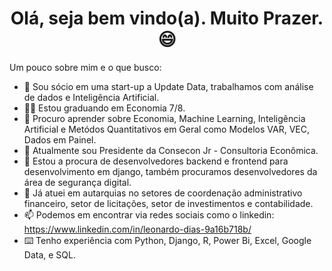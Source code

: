 <h1 align="center"> Olá, seja bem vindo(a). Muito Prazer. 😄 </h1>

Um pouco sobre mim e o que busco:

- 🔭 Sou sócio em uma start-up a Update Data, trabalhamos com análise de dados e Inteligência Artificial.
- 🙋‍♂️ Estou graduando em Economia 7/8.
- 🌱 Procuro aprender sobre Economia, Machine Learning, Inteligência Artificial e Metódos Quantitativos em Geral como Modelos VAR, VEC, Dados em Painel.
- 👯 Atualmente sou Presidente da Consecon Jr - Consultoria Econômica. 
- 🤔 Estou a procura de desenvolvedores backend e frontend para desenvolvimento em django, também procuramos desenvolvedores da área de segurança digital.
- 🎲 Já atuei em autarquias no setores de coordenação administrativo financeiro, setor de licitações, setor de investimentos e contabilidade.
- 📫 Podemos em encontrar via redes sociais como o linkedin: https://www.linkedin.com/in/leonardo-dias-9a16b718b/
- ⌨️ Tenho experiência com Python, Django, R, Power Bi, Excel, Google Data, e SQL.


